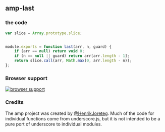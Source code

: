 ## amp-last


### the code

```javascript
var slice = Array.prototype.slice;


module.exports = function last(arr, n, guard) {
    if (arr == null) return void 0;
    if (n == null || guard) return arr[arr.length - 1];
    return slice.call(arr, Math.max(0, arr.length - n));
};
```

### Browser support

[![browser support](https://ci.testling.com/henrikjoreteg/amp-last.png)](https://ci.testling.com/ampersandjs/amp-last)

### Credits

The amp project was created by [@HenrikJoreteg](http://twitter.com/henrikjoreteg). Much of the code for individual functions come from underscore.js, but it is not intended to be a pure port of underscore to individual modules.